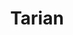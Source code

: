 ---
title: "Tarian"
description: "It’s been a bloody long ride, but Tarian is here to stay to protect Kubernetes ecosystem."

url: tarian
draft: false

navigation:
  logo: "images/icons/tarian.svg"
  logo_text: "Tarian"
  logo_text_color: "secblack"
  
  menu:
  - name: "Tarian Doc"
    url: "https://docs.intelops.ai/latest/tarian/"

  navigation_button:
    enable: true
    icon: "far fa-user"
    label: "Log In"
    link: "#!"
  navigation_button_two:
    enable: true
    label: "Book Demo"
    link: "/product-demo-request-form/"

banner:
  bg_color: "#7D42FB"
  subtitle: "Power of eBPF & Kernel"
  subtitle_color: ""
  title: "Runtime protection for Kubernetes and workloads for cloud-native ecosystem."
  title_color: ""
  description: "Evolving threats call for Innovative solutions. Using the power of eBPF, XDP and LSM to provide runtime protection for cloud-native workloads on Kubernetes environment with anomaly detection and auto threat elimination."
  description_color: ""
  image: images/banner/tarian/tarian-banner-image.svg
  button:
    enable: true
    label: "Book a Demo"
    #icon: "fas fa-arrow-right"
    link: "/product-demo-request-form/"
  video_button:
    enable: false
    label: "Watch demo"
    video_url: "https://www.youtube.com/embed/dyZcRRWiuuw"

# image_and_content_block
image_and_content_block:
  enable: true
  blocks:
  - enable: true
    subtitle: "Threats!!!"
    subtitle_color: ""
    title: "Getting into the chaos of threat landscape?"
    title_color: ""
    image: "images/content/tarian/tarian-row1.svg"
    content_position: "right" # Value will be - "left/right"
    bg_color: ""
    content_color: ""
    content: |
      Traditional security tools don't cut! 

      * Sophisticated threats are evolving at Gen-AI pace.
      * External and internal threat actors are added disadvantage.
      * Chaos of tools and platform to deal with risk management. 
      * No proper unified and standardized solutions.
      * Lack of automation.
      * Too long to fix, update or remediate, and even recover. 

  - enable: true
    subtitle: "Evolve"
    subtitle_color: ""
    title: "Innovation with Old-School!"
    title_color: ""
    image: "images/content/tarian/tarian-row2.svg"
    content_position: "left" # Value will be - "left/right"
    bg_color: "#e9f1ff"
    content_color: ""
    content: |
      Fundamentals are the core of the innovation. That's what Tarian cooks on!

      * Context based detection
      * Runtime detection
      * Lightweight
      * Modern Kernel technology
      * Continuous enhancement with proprietary AI and secured Gen-AI 
      * Enhance governance, risk and compliance 

  - enable: true
    subtitle: "Features"
    subtitle_color: ""
    title: "Continuous Evolution!"
    title_color: ""
    image: "images/content/tarian/tarian-row3.svg"
    content_position: "right" # Value will be - "left/right"
    bg_color: ""
    content_color: ""
    content: |
      Stay ahead of evolving threats with a proactive and adaptive mindset.
      * eBPF kernel programming
      * Linux Security Modules (LSM) with eBPF, XDP, etc.
      * AppArmor, SELinux
      * Monitoring, Observability, Profiling and Alerts
      * Multi Dimensional Context building 
      * Auto Policies generation
      * Auto threat elimination with AI/ML 
      * Context-based anomaly detection
      * Zero Instrumentation
      * Quick Adoption 


  - enable: true
    subtitle: "Integrations"
    subtitle_color: ""
    title: "Extended plug-ins and Integrations"
    title_color: ""
    image: "images/content/tarian/tarian-row4.png"
    content_position: "left" # Value will be - "left/right"
    bg_color: ""
    content_color: ""
    content: |
      Data-Driven contexts with cloud-native favorites! Security Enablement! 

      * Git, Containers, GitOps, KubViz, etc.
      * openTelemetry
      * Prometheus
      * Profiling
      * Kernel level detection with hooks
      * Tested compatibility with CO-RE (compile once and run everywhere)
      * Secure Software Supply Chain tool kits
      * Intelligence with our own AI/ML
      * Detection Engineering
      * Security Chaos Engineering


call_to_action:
  enable: true
  title: "Start using <br/> Tarian Run-Time Security <br/> today..."
  title_color: "#fff"
  # subtitle: ""
  # subtitle_color: ""
  image: "images/call-to-actions/tarian/robo-image.svg"
  button_label: "Book a Demo"
  button_link: "/product-demo-request-form/"
  bg_color: "#7D42FB"
  bottom_bg_color: "#080338"

# footer:
#   footer_light: false
#   bg_color: "red"
#   bg_image: "images/contact-image1.jpg"
#   bg_image_overlay_color: "rgba(0,0,0,.85)"
---
